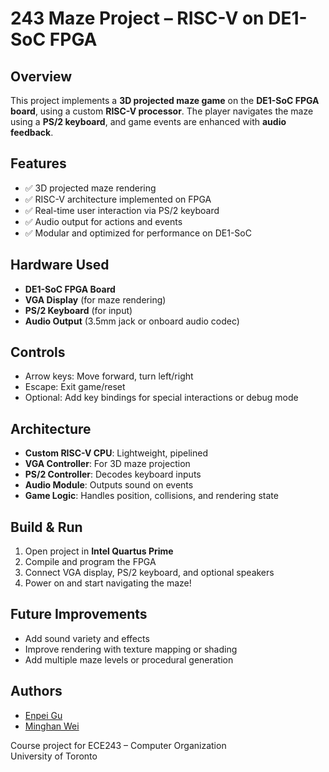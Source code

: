 # 243 Maze Project – RISC-V on DE1-SoC FPGA

## Overview
This project implements a **3D projected maze game** on the **DE1-SoC FPGA board**, using a custom **RISC-V processor**. The player navigates the maze using a **PS/2 keyboard**, and game events are enhanced with **audio feedback**.

## Features
- ✅ 3D projected maze rendering
- ✅ RISC-V architecture implemented on FPGA
- ✅ Real-time user interaction via PS/2 keyboard
- ✅ Audio output for actions and events
- ✅ Modular and optimized for performance on DE1-SoC

## Hardware Used
- **DE1-SoC FPGA Board**
- **VGA Display** (for maze rendering)
- **PS/2 Keyboard** (for input)
- **Audio Output** (3.5mm jack or onboard audio codec)

## Controls
- Arrow keys: Move forward, turn left/right
- Escape: Exit game/reset
- Optional: Add key bindings for special interactions or debug mode

## Architecture
- **Custom RISC-V CPU**: Lightweight, pipelined
- **VGA Controller**: For 3D maze projection
- **PS/2 Controller**: Decodes keyboard inputs
- **Audio Module**: Outputs sound on events
- **Game Logic**: Handles position, collisions, and rendering state

## Build & Run
1. Open project in **Intel Quartus Prime**
2. Compile and program the FPGA
3. Connect VGA display, PS/2 keyboard, and optional speakers
4. Power on and start navigating the maze!

## Future Improvements
- Add sound variety and effects
- Improve rendering with texture mapping or shading
- Add multiple maze levels or procedural generation

## Authors
- [Enpei Gu](https://github.com/yourusername)
- [Minghan Wei](https://github.com/mikemajka)
  
Course project for ECE243 – Computer Organization  
University of Toronto  
